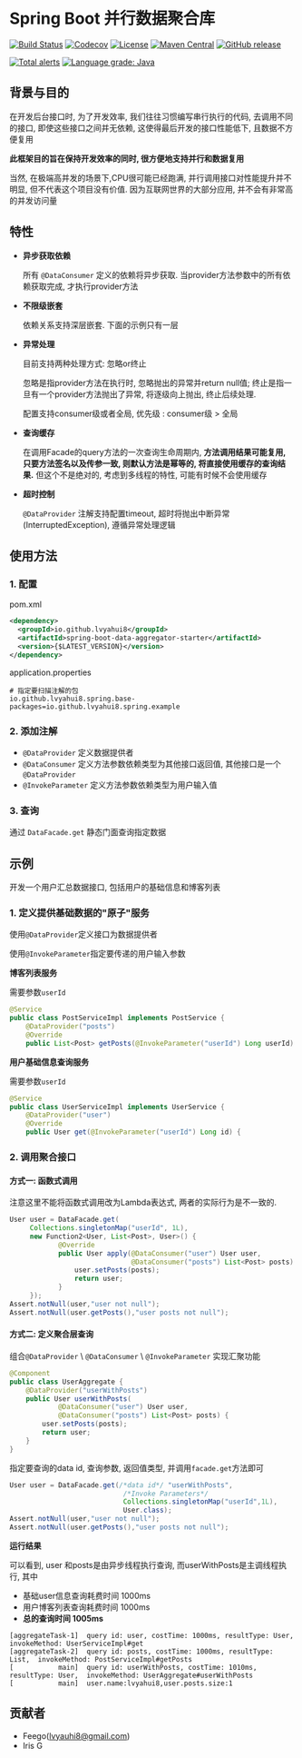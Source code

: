 # Spring Boot 并行数据聚合库

[![Build Status](https://travis-ci.org/lvyahui8/spring-boot-data-aggregator.svg?branch=develop)](https://travis-ci.org/lvyahui8/spring-boot-data-aggregator)
[![Codecov](https://codecov.io/gh/lvyahui8/spring-boot-data-aggregator/branch/develop/graph/badge.svg)](https://codecov.io/gh/lvyahui8/spring-boot-data-aggregator/branch/develop)
[![License](https://img.shields.io/badge/license-Apache%202-blue.svg)](https://www.apache.org/licenses/LICENSE-2.0)
[![Maven Central](https://maven-badges.herokuapp.com/maven-central/io.github.lvyahui8/spring-boot-data-aggregator-starter/badge.svg)](https://maven-badges.herokuapp.com/maven-central/io.github.lvyahui8/spring-boot-data-aggregator-starter)
[![GitHub release](https://img.shields.io/github/release/lvyahui8/spring-boot-data-aggregator.svg)](https://github.com/lvyahui8/spring-boot-data-aggregator/releases)

[![Total alerts](https://img.shields.io/lgtm/alerts/g/lvyahui8/spring-boot-data-aggregator.svg?logo=lgtm&logoWidth=18)](https://lgtm.com/projects/g/lvyahui8/spring-boot-data-aggregator/alerts/)
[![Language grade: Java](https://img.shields.io/lgtm/grade/java/g/lvyahui8/spring-boot-data-aggregator.svg?logo=lgtm&logoWidth=18)](https://lgtm.com/projects/g/lvyahui8/spring-boot-data-aggregator/context:java)

## 背景与目的

在开发后台接口时, 为了开发效率, 我们往往习惯编写串行执行的代码, 去调用不同的接口, 即使这些接口之间并无依赖,  这使得最后开发的接口性能低下, 且数据不方便复用

**此框架目的旨在保持开发效率的同时, 很方便地支持并行和数据复用**

当然, 在极端高并发的场景下,CPU很可能已经跑满, 并行调用接口对性能提升并不明显, 但不代表这个项目没有价值. 因为互联网世界的大部分应用, 并不会有非常高的并发访问量

## 特性

- **异步获取依赖**

  所有 `@DataConsumer` 定义的依赖将异步获取. 当provider方法参数中的所有依赖获取完成, 才执行provider方法

- **不限级嵌套**

  依赖关系支持深层嵌套. 下面的示例只有一层

- **异常处理**

  目前支持两种处理方式: 忽略or终止

  忽略是指provider方法在执行时, 忽略抛出的异常并return null值; 终止是指一旦有一个provider方法抛出了异常, 将逐级向上抛出, 终止后续处理.

  配置支持consumer级或者全局, 优先级 : consumer级 > 全局

- **查询缓存**

  在调用Facade的query方法的一次查询生命周期内, **方法调用结果可能复用, 只要方法签名以及传参一致, 则默认方法是幂等的, 将直接使用缓存的查询结果.**   但这个不是绝对的, 考虑到多线程的特性, 可能有时候不会使用缓存

- **超时控制** 

  `@DataProvider` 注解支持配置timeout, 超时将抛出中断异常 (InterruptedException),  遵循异常处理逻辑

## 使用方法

### 1. 配置

pom.xml

```xml
<dependency>
  <groupId>io.github.lvyahui8</groupId>
  <artifactId>spring-boot-data-aggregator-starter</artifactId>
  <version>{$LATEST_VERSION}</version>
</dependency>
```

application.properties

```properties
# 指定要扫描注解的包
io.github.lvyahui8.spring.base-packages=io.github.lvyahui8.spring.example
```

### 2. 添加注解

- `@DataProvider` 定义数据提供者
- `@DataConsumer` 定义方法参数依赖类型为其他接口返回值, 其他接口是一个`@DataProvider`
- `@InvokeParameter` 定义方法参数依赖类型为用户输入值

### 3. 查询

通过 `DataFacade.get` 静态门面查询指定数据

## 示例

开发一个用户汇总数据接口, 包括用户的基础信息和博客列表

### 1. 定义提供基础数据的"原子"服务

使用`@DataProvider`定义接口为数据提供者

使用`@InvokeParameter`指定要传递的用户输入参数

**博客列表服务**

 需要参数`userId`

```java
@Service
public class PostServiceImpl implements PostService {
    @DataProvider("posts")
    @Override
    public List<Post> getPosts(@InvokeParameter("userId") Long userId) {
```

**用户基础信息查询服务**

需要参数`userId`

```java
@Service
public class UserServiceImpl implements UserService {
    @DataProvider("user")
    @Override
    public User get(@InvokeParameter("userId") Long id) {
```

### 2. 调用聚合接口

#### 方式一: 函数式调用

注意这里不能将函数式调用改为Lambda表达式, 两者的实际行为是不一致的.

```java
User user = DataFacade.get(
     Collections.singletonMap("userId", 1L), 
     new Function2<User, List<Post>, User>() {
            @Override
            public User apply(@DataConsumer("user") User user, 
                              @DataConsumer("posts") List<Post> posts) {
                user.setPosts(posts);
                return user;
            }
     });
Assert.notNull(user,"user not null");
Assert.notNull(user.getPosts(),"user posts not null");
```

#### 方式二: 定义聚合层查询

组合`@DataProvider` \ `@DataConsumer` \ `@InvokeParameter` 实现汇聚功能

```java
@Component
public class UserAggregate {
    @DataProvider("userWithPosts")
    public User userWithPosts(
            @DataConsumer("user") User user,
            @DataConsumer("posts") List<Post> posts) {
        user.setPosts(posts);
        return user;
    }
}
```

指定要查询的data id, 查询参数, 返回值类型, 并调用`facade.get`方法即可

```java
User user = DataFacade.get(/*data id*/ "userWithPosts",
                            /*Invoke Parameters*/
                            Collections.singletonMap("userId",1L), 
                            User.class);
Assert.notNull(user,"user not null");
Assert.notNull(user.getPosts(),"user posts not null");
```

**运行结果**

可以看到, user 和posts是由异步线程执行查询, 而userWithPosts是主调线程执行,  其中 

- 基础user信息查询耗费时间 1000ms
- 用户博客列表查询耗费时间 1000ms
- **总的查询时间 1005ms**

```
[aggregateTask-1]  query id: user, costTime: 1000ms, resultType: User,  invokeMethod: UserServiceImpl#get
[aggregateTask-2]  query id: posts, costTime: 1000ms, resultType: List,  invokeMethod: PostServiceImpl#getPosts
[           main]  query id: userWithPosts, costTime: 1010ms, resultType: User,  invokeMethod: UserAggregate#userWithPosts
[           main]  user.name:lvyahui8,user.posts.size:1
```

## 贡献者

- Feego(lvyauhi8@gmail.com)
- Iris G
